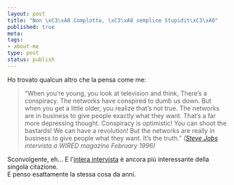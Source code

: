 ```yaml
--- 
layout: post
title: "Non \xC3\xA8 Complotto, \xC3\xA8 semplice Stupidit\xC3\xA0"
published: true
meta: 
tags: 
- about-me
type: post
status: publish
---
```

Ho trovato qualcun altro che la pensa come me:

> “When you’re young, you look at television and think, There’s a conspiracy. The networks have conspired to dumb us down. But when you get a little older, you realize that’s not true. The networks are in business to give people exactly what they want. That’s a far more depressing thought. Conspiracy is optimistic! You can shoot the bastards! We can have a revolution! But the networks are really in business to give people what they want. It’s the truth.” *([Steve Jobs](http://en.wikiquote.org/wiki/Steve_Jobs) intervista a WIRED magazine February 1996)*  
  
Sconvolgente, eh... E l'[intera intervista](http://ifindkarma.typepad.com/relax/2004/11/ultimately_it_c.html) è ancora più interessante della singola citazione.  
E penso esattamente la stessa cosa da anni.

